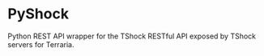 PyShock
=======

Python REST API wrapper for the TShock RESTful API exposed by TShock servers for Terraria.
